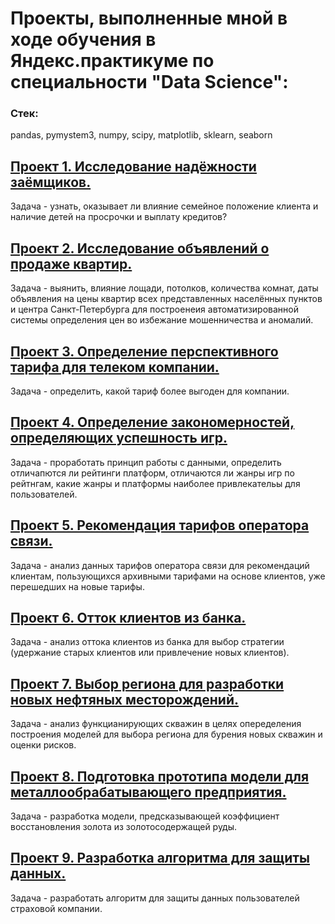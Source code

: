 # Проекты, выполненные мной в ходе обучения в Яндекс.практикуме по специальности "Data Science":

### Стек:  
pandas, pymystem3, numpy, scipy, matplotlib, sklearn, seaborn

## [Проект 1. Исследование надёжности заёмщиков.]()
Задача - узнать, оказывает ли влияние семейное положение клиента и наличие детей на просрочки и выплату кредитов?


## [Проект 2. Исследование объявлений о продаже квартир.]()
Задача - выянить, влияние лощади, потолков, количества комнат, даты объявления на цены квартир всех представленных населённых пунктов и центра Санкт-Петербурга для построенеия автоматизированной системы определения цен во избежание мошенничества и аномалий.


## [Проект 3. Определение перспективного тарифа для телеком компании.]()
Задача - определить, какой тариф более выгоден для компании.


## [Проект 4. Определение закономерностей, определяющих успешность игр.]()
Задача - проработать принцип работы с данными, определить отличапются ли рейтинги платформ, отличаются ли жанры игр по рейтнгам, какие жанры и платформы наиболее привлекательы для пользователей.


## [Проект 5. Рекомендация тарифов оператора связи.]()
Задача - анализ данных тарифов оператора связи для рекомендаций клиентам, пользующихся архивными тарифами на основе клиентов, уже перешедших на новые тарифы.


## [Проект 6. Отток клиентов из банка.]()
Задача - анализ оттока клиентов из банка для выбор стратегии (удержание старых клиентов или привлечение новых клиентов).


## [Проект 7. Выбор региона для разработки новых нефтяных месторождений.]()
Задача - анализ функцианирующих скважин в целях опеределения построения моделей для выбора региона для бурения новых скважин и оценки рисков.


## [Проект 8. Подготовка прототипа модели для металлообрабатывающего предприятия.]()
Задача - разработка модели, предсказывающей коэффициент восстановления золота из золотосодержащей руды.

## [Проект 9. Разработка алгоритма для защиты данных.]()
Задача - разработать алгоритм для защиты данных пользователей страховой компании.


